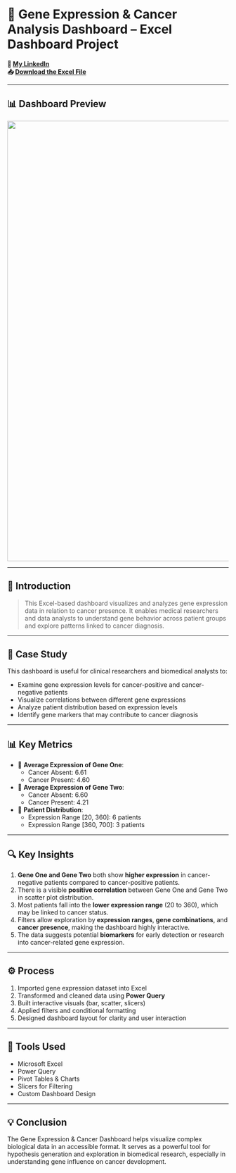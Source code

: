 # 🧬 Gene Expression & Cancer Analysis Dashboard – Excel Dashboard Project

**🔗 [My LinkedIn](https://www.linkedin.com/in/ahmad-yasser-faiq-data-analyst/)**  
**📥 [Download the Excel File](https://github.com/your-username/cancer-gene-expression-dashboard/raw/main/Gene_Cancer_Analysis.xlsx)**  

---

## 📊 Dashboard Preview

<img src="https://your-image-hosting-link.com/gene_expression_dashboard.jpg" width="1000">

---

## 📝 Introduction

> This Excel-based dashboard visualizes and analyzes gene expression data in relation to cancer presence. It enables medical researchers and data analysts to understand gene behavior across patient groups and explore patterns linked to cancer diagnosis.

---

## 🎯 Case Study

This dashboard is useful for clinical researchers and biomedical analysts to:

- Examine gene expression levels for cancer-positive and cancer-negative patients  
- Visualize correlations between different gene expressions  
- Analyze patient distribution based on expression levels  
- Identify gene markers that may contribute to cancer diagnosis

---

## 📊 Key Metrics

- 🔬 **Average Expression of Gene One**:  
  - Cancer Absent: 6.61  
  - Cancer Present: 4.60  
- 🧪 **Average Expression of Gene Two**:  
  - Cancer Absent: 6.60  
  - Cancer Present: 4.21  
- 👥 **Patient Distribution**:  
  - Expression Range [20, 360]: 6 patients  
  - Expression Range [360, 700]: 3 patients

---

## 🔍 Key Insights

1. **Gene One and Gene Two** both show **higher expression** in cancer-negative patients compared to cancer-positive patients.  
2. There is a visible **positive correlation** between Gene One and Gene Two in scatter plot distribution.  
3. Most patients fall into the **lower expression range** (20 to 360), which may be linked to cancer status.  
4. Filters allow exploration by **expression ranges**, **gene combinations**, and **cancer presence**, making the dashboard highly interactive.  
5. The data suggests potential **biomarkers** for early detection or research into cancer-related gene expression.

---

## ⚙️ Process

1. Imported gene expression dataset into Excel  
2. Transformed and cleaned data using **Power Query**  
3. Built interactive visuals (bar, scatter, slicers)  
4. Applied filters and conditional formatting  
5. Designed dashboard layout for clarity and user interaction

---

## 🧰 Tools Used

- Microsoft Excel  
- Power Query  
- Pivot Tables & Charts  
- Slicers for Filtering  
- Custom Dashboard Design

---

## 💡 Conclusion

The Gene Expression & Cancer Dashboard helps visualize complex biological data in an accessible format. It serves as a powerful tool for hypothesis generation and exploration in biomedical research, especially in understanding gene influence on cancer development.
